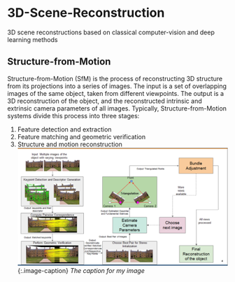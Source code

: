 # 3D-Scene-Reconstruction
3D scene reconstructions based on classical computer-vision and deep learning methods
## Structure-from-Motion
Structure-from-Motion (SfM) is the process of reconstructing 3D structure from its projections into a series of images. The input is a set of overlapping images of the same object, taken from different viewpoints. The output is a 3D reconstruction of the object, and the reconstructed intrinsic and extrinsic camera parameters of all images. Typically, Structure-from-Motion systems divide this process into three stages:
   1. Feature detection and extraction
   2. Feature matching and geometric verification
   3. Structure and motion reconstruction
  ![A Block Diagram of SFM ](Images/image36.png)
  {:.image-caption}
   *The caption for my image*

